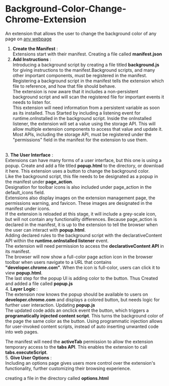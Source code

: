 # Background-Color-Change-Chrome-Extension
An extension that allows the user to change the background color of any page on <a href="#">any webpage</a></br>
1. <b>Create the Manifest</b> : <br>
Extensions start with their manifest. Creating a file called <b>manifest.json</b>
2. <b>Add Instructions</b> : <br>
Introducing a background script by creating a file titled <b>background.js</b> for giving instructions to the manifest.Background scripts, and many other important components, must be registered in the manifest. Registering a background script in the manifest tells the extension which file to reference, and how that file should behave.
<br> The extension is now aware that it includes a non-persistent background script and will scan the registered file for important events it needs to listen for.<br> This extension will need information from a persistent variable as soon as its installed. Thus Started by including a listening event for runtime.onInstalled in the background script. Inside the onInstalled listener, the extension will set a value using the storage API. This will allow multiple extension components to access that value and update it.
<br> Most APIs, including the storage API, must be registered under the "permissions" field in the manifest for the extension to use them.
<br>
3. <b>The User Interface</b> :<br>
Extensions can have many forms of a user interface, but this one is using a popup. Create and add a file titled <b>popup.html</b> to the directory, or download it here. This extension uses a button to change the background color. <br>
Like the background script, this file needs to be designated as a popup in the manifest under<b> page_action</b>. <br>
Designation for toolbar icons is also included under page_action in the default_icons field. <br>
Extensions also display images on the extension management page, the permissions warning, and favicon. These images are designated in the manifest under icons.<br>
If the extension is reloaded at this stage, it will include a grey-scale icon, but will not contain any functionality differences. Because page_action is declared in the manifest, it is up to the extension to tell the browser when the user can interact with <b>popup.html</b>.<br>
Adding declared rules to the background script with the declarativeContent API within the <b>runtime.onInstalled listener</b> event.
  <br>
The extension will need permission to access the <b>declarativeContent API</b> in its manifest.
  <br>The browser will now show a full-color page action icon in the browser toolbar when users navigate to a URL that contains <b>"developer.chrome.com"</b>. When the icon is full-color, users can click it to view <b>popup.html</b>.
  <br>The last step for the popup UI is adding color to the button. Thus Created and added a file called <b>popup.js</b><br>
 4. <b>Layer Logic </b>:
  <br> The extension now knows the popup should be available to users on <b>developer.chrome.com</b> and displays a colored button, but needs logic for further user interaction. Updating <b>popup.js</b> 
  <br>
  The updated code adds an onclick event the button, which triggers a <b>programatically injected content script</b>. This turns the background color of the page the same color as the button. Using programmatic injection allows for user-invoked content scripts, instead of auto inserting unwanted code into web pages.

The manifest will need the <b>activeTab</b> permission to allow the extension temporary access to the <b>tabs API</b>. This enables the extension to call <b>tabs.executeScript</b>.
  <br>
 5. <b>Give User Options</b> : <br>
  Including an options page gives users more control over the extension's functionality, further customizing their browsing experience.

creating a file in the directory called <b>options.html</b> 
